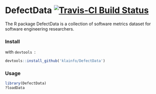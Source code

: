 DefectData [![Travis-CI Build Status](https://travis-ci.org/klainfo/DefectData.png?branch=master)](https://travis-ci.org/klainfo/DefectData)
=================
The R package DefectData is a collection of software metrics dataset for software engineering researchers.


### Install
with `devtools `:
```r
devtools::install_github('klainfo/DefectData')
```
### Usage
```r
library(DefectData)
?loadData
```